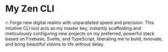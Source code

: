 # My Zen CLI
🔥 Forge new digital realms with unparalleled speed and precision. This intuitive CLI tool acts as my master key, instantly scaffolding and meticulously configuring new projects on my preferred, powerful stack based on Firebase, Svelte, and TypeScript, liberating me to build, innovate, and bring beautiful visions to life without delay.
